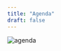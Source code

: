```yaml
---
title: "Agenda"
draft: false
---
```

<div class="flex flex-wrap justify-center">
    <img src="/images/agenda.png" alt="agenda" class="shadow-lg rounded max-w-full h-auto align-middle border-none">
</div>